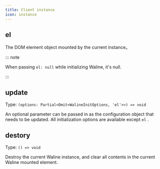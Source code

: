 ```yaml
---
title: Client instance
icon: instance
---
```


## el

The DOM element object mounted by the current instance。

::: note

When passing `el: null` while initializing Waline, it's null.

:::

## update

Type: `(options: Partial<Omit<WalineInitOptions, 'el'>>) => void`

An optional parameter can be passed in as the configuration object that needs to be updated. All initialization options are available except `el` .

## destory

Type: `() => void`

Destroy the current Waline instance, and clear all contents in the current Waline mounted element.
